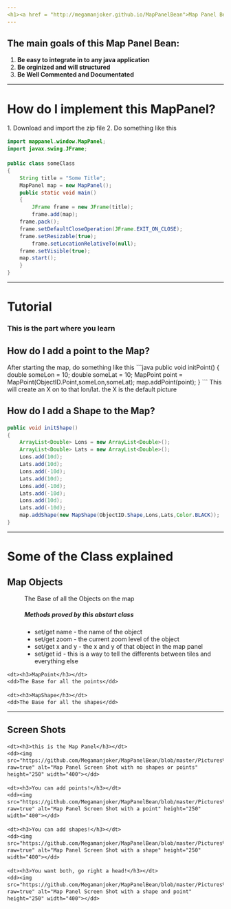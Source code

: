 ```yaml
---
<h1><a href = "http://megamanjoker.github.io/MapPanelBean">Map Panel Bean<a></h1>
---
```

<h2>The main goals of this Map Panel Bean:</h2>

1. <b> Be easy to integrate in to any java application </b>
2. <b> Be orginized and will structured </b>
3. <b> Be Well Commented and Documentated</b>

---
<h1>How do I implement this MapPanel?</h1>
1. Download and import the zip file
2. Do something like this

```java
import mappanel.window.MapPanel;
import javax.swing.JFrame;

public class someClass
{
    String title = "Some Title";
    MapPanel map = new MapPanel();
    public static void main()
    {
        JFrame frame = new JFrame(title);
        frame.add(map);
	frame.pack();
	frame.setDefaultCloseOperation(JFrame.EXIT_ON_CLOSE);
	frame.setResizable(true);
    	frame.setLocationRelativeTo(null);
	frame.setVisible(true);
	map.start();
    }
}

```
---
<h1>Tutorial</h1>
<h3>This is the part where you learn</h3>

<h2>How do I add a point to the Map?</h2>
After starting the map, do something like this
```java
public void initPoint()
{
    double someLon = 10;
    double someLat = 10;
    MapPoint point = MapPoint(ObjectID.Point,someLon,someLat);
    map.addPoint(point);
}
```
This will create an X on to that lon/lat. the X is the default picture

<h2>How do I add a Shape to the Map?</h2>

```java
public void initShape()
{
    ArrayList<Double> Lons = new ArrayList<Double>();
    ArrayList<Double> Lats = new ArrayList<Double>();
    Lons.add(10d);
    Lats.add(10d);
    Lons.add(-10d);
    Lats.add(10d);
    Lons.add(-10d);
    Lats.add(-10d);
    Lons.add(10d);
    Lats.add(-10d);
    map.addShape(new MapShape(ObjectID.Shape,Lons,Lats,Color.BLACK));
}
```


---
<h1>Some of the Class explained</h1>
<dl>
    <dt><h2>Map Objects</h2></dt>
    <dd>The Base of all the Objects on the map</dd>
    <dd><h5>Methods proved by this abstart class</h5></dd>
    <dd>
        <ul>
            <li>set/get name - the name of the object</li>
            <li>set/get zoom - the current zoom level of the object</li>
            <li>set/get x and y - the x and y of that object in the map panel</li>
            <li>set/get id - this is a way to tell the differents between tiles and everything else</li>
            </ul>
    </dd>
    
    <dt><h3>MapPoint</h3></dt>
    <dd>The Base for all the points</dd>
    
    <dt><h3>MapShape</h3></dt>
    <dd>The Base for all the shapes</dd>

</dl>


---
<dl>
    <dt><h2>Screen Shots</h2></dt>  
    
    <dt><h3>this is the Map Panel</h3></dt>
    <dd><img src="https://github.com/Megamanjoker/MapPanelBean/blob/master/Pictures%20of%20the%20MapPanel/MapPanelScreenShot.png?raw=true" alt="Map Panel Screen Shot with no shapes or points" height="250" width="400"></dd>
    
    <dt><h3>You can add points!</h3></dt>
    <dd><img src="https://github.com/Megamanjoker/MapPanelBean/blob/master/Pictures%20of%20the%20MapPanel/MapPanelScreenShotWithPoint.png?raw=true" alt="Map Panel Screen Shot with a point" height="250" width="400"></dd>
    
    <dt><h3>You can add shapes!</h3></dt>
    <dd><img src="https://github.com/Megamanjoker/MapPanelBean/blob/master/Pictures%20of%20the%20MapPanel/MapPanelScreenShotWithAShape.png?raw=true" alt="Map Panel Screen Shot with a shape" height="250" width="400"></dd>
    
    <dt><h3>You want both, go right a head!</h3></dt>
    <dd><img src="https://github.com/Megamanjoker/MapPanelBean/blob/master/Pictures%20of%20the%20MapPanel/MapPanelScreenShotWithPointAndShape.png?raw=true" alt="Map Panel Screen Shot with a shape and point" height="250" width="400"></dd>

</dl>
